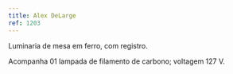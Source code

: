```yaml
---
title: Alex DeLarge
ref: 1203
---
```


Luminaria de mesa em ferro, com registro.

Acompanha 01 lampada de filamento de carbono; voltagem 127 V.
